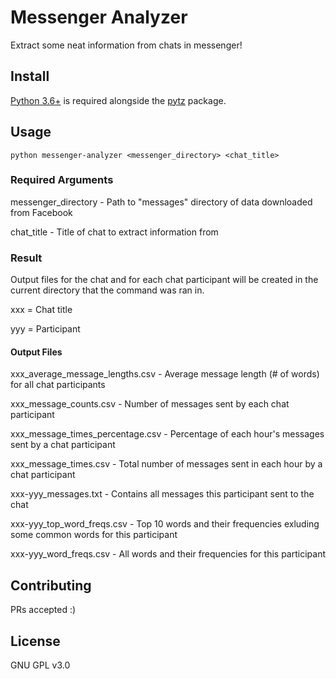 # Messenger Analyzer
Extract some neat information from chats in messenger!

## Install

[Python 3.6+](https://www.python.org/downloads/) is required alongside the [pytz](https://pypi.org/project/pytz/) package.

## Usage

```
python messenger-analyzer <messenger_directory> <chat_title>
```

### Required Arguments

messenger_directory - Path to "messages" directory of data downloaded from Facebook

chat_title - Title of chat to extract information from

### Result

Output files for the chat and for each chat participant will be created in the current
directory that the command was ran in.

xxx = Chat title

yyy = Participant

#### Output Files

xxx_average_message_lengths.csv - Average message length (# of words) for all chat participants

xxx_message_counts.csv - Number of messages sent by each chat participant

xxx_message_times_percentage.csv - Percentage of each hour's messages sent by a chat participant

xxx_message_times.csv - Total number of messages sent in each hour by a chat participant

xxx-yyy_messages.txt - Contains all messages this participant sent to the chat

xxx-yyy_top_word_freqs.csv - Top 10 words and their frequencies exluding some common words for this participant

xxx-yyy_word_freqs.csv - All words and their frequencies for this participant 

## Contributing

PRs accepted :)

## License

GNU GPL v3.0